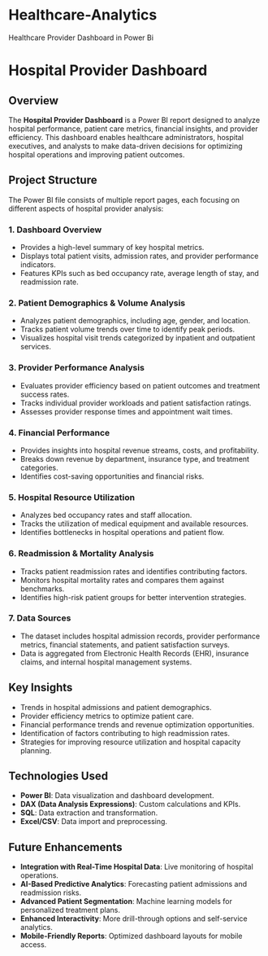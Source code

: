 # Healthcare-Analytics
Healthcare Provider Dashboard in Power Bi
# Hospital Provider Dashboard

## Overview
The **Hospital Provider Dashboard** is a Power BI report designed to analyze hospital performance, patient care metrics, financial insights, and provider efficiency. This dashboard enables healthcare administrators, hospital executives, and analysts to make data-driven decisions for optimizing hospital operations and improving patient outcomes.

## Project Structure
The Power BI file consists of multiple report pages, each focusing on different aspects of hospital provider analysis:

### 1. **Dashboard Overview**
   - Provides a high-level summary of key hospital metrics.
   - Displays total patient visits, admission rates, and provider performance indicators.
   - Features KPIs such as bed occupancy rate, average length of stay, and readmission rate.

### 2. **Patient Demographics & Volume Analysis**
   - Analyzes patient demographics, including age, gender, and location.
   - Tracks patient volume trends over time to identify peak periods.
   - Visualizes hospital visit trends categorized by inpatient and outpatient services.

### 3. **Provider Performance Analysis**
   - Evaluates provider efficiency based on patient outcomes and treatment success rates.
   - Tracks individual provider workloads and patient satisfaction ratings.
   - Assesses provider response times and appointment wait times.

### 4. **Financial Performance**
   - Provides insights into hospital revenue streams, costs, and profitability.
   - Breaks down revenue by department, insurance type, and treatment categories.
   - Identifies cost-saving opportunities and financial risks.

### 5. **Hospital Resource Utilization**
   - Analyzes bed occupancy rates and staff allocation.
   - Tracks the utilization of medical equipment and available resources.
   - Identifies bottlenecks in hospital operations and patient flow.

### 6. **Readmission & Mortality Analysis**
   - Tracks patient readmission rates and identifies contributing factors.
   - Monitors hospital mortality rates and compares them against benchmarks.
   - Identifies high-risk patient groups for better intervention strategies.

### 7. **Data Sources**
   - The dataset includes hospital admission records, provider performance metrics, financial statements, and patient satisfaction surveys.
   - Data is aggregated from Electronic Health Records (EHR), insurance claims, and internal hospital management systems.

## Key Insights
- Trends in hospital admissions and patient demographics.
- Provider efficiency metrics to optimize patient care.
- Financial performance trends and revenue optimization opportunities.
- Identification of factors contributing to high readmission rates.
- Strategies for improving resource utilization and hospital capacity planning.

## Technologies Used
- **Power BI**: Data visualization and dashboard development.
- **DAX (Data Analysis Expressions)**: Custom calculations and KPIs.
- **SQL**: Data extraction and transformation.
- **Excel/CSV**: Data import and preprocessing.

## Future Enhancements
- **Integration with Real-Time Hospital Data**: Live monitoring of hospital operations.
- **AI-Based Predictive Analytics**: Forecasting patient admissions and readmission risks.
- **Advanced Patient Segmentation**: Machine learning models for personalized treatment plans.
- **Enhanced Interactivity**: More drill-through options and self-service analytics.
- **Mobile-Friendly Reports**: Optimized dashboard layouts for mobile access.
